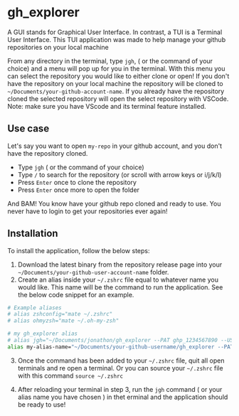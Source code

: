 # gh_explorer

A GUI stands for Graphical User Interface. In contrast, a TUI is a Terminal User Interface. This TUI application was made to help manage your github repositories on your local machine

From any directory in the terminal, type `jgh`, ( or the command of your choice) and a menu will pop up for you in the terminal. With this menu you can select the repository you would like to either clone or open! If you don't have the repository on your local machine the repository will be cloned to `~/Documents/your-github-account-name`. If you already have the repository cloned the selected repository will open the select repository with VSCode. Note: make sure you have VScode and its terminal feature installed.

## Use case

Let's say you want to open `my-repo` in your github account, and you don't have the repository cloned.

- Type `jgh` ( or the command of your choice)
- Type `/` to search for the repository (or scroll with arrow keys or i/j/k/l)
- Press `Enter` once to clone the repository
- Press `Enter` once more to open the folder

And BAM! You know have your github repo cloned and ready to use. You never have to login to get your repositories ever again!

## Installation

To install the application, follow the below steps:

1. Download the latest binary from the repository release page into your `~/Documents/your-github-user-account-name` folder.
2. Create an alias inside your `~/.zshrc` file equal to whatever name you would like. This name will be the command to run the application. See the below code snippet for an example.

```bash
# Example aliases
# alias zshconfig="mate ~/.zshrc"
# alias ohmyzsh="mate ~/.oh-my-zsh"

# my gh_explorer alias
# alias jgh="~/Documents/jonathon/gh_explorer --PAT ghp_1234567890 --USER jonathon_gh"
alias my-alias-name="~/Documents/your-github-username/gh_explorer --PAT <your-personal-access-token> --USER <your-github-username>"

```

3. Once the command has been added to your `~/.zshrc` file, quit all open terminals and re open a terminal. Or you can source your `~/.zshrc` file with this command `source ~/.zshrc`

4. After reloading your terminal in step 3, run the `jgh` command ( or your alias name you have chosen ) in thet erminal and the application should be ready to use!
